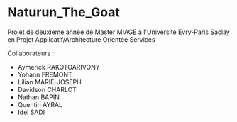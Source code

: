 # Naturun_The_Goat

Projet de deuxième année de Master MIAGE à l'Université Evry-Paris Saclay en Projet Applicatif/Architecture Orientée Services

Collaborateurs : 
- Aymerick RAKOTOARIVONY
- Yohann FREMONT
- Lilian MARIE-JOSEPH
- Davidson CHARLOT
- Nathan BAPIN
- Quentin AYRAL
- Idel SADI

